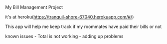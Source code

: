 My Bill Management Project

it's at heroku(https://tranquil-shore-67040.herokuapp.com/#/)

This app will help me keep track if my roommates have paid their bills or not

known issues - Total is not working - adding up problems
